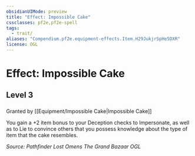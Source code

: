 ```yaml
---
obsidianUIMode: preview
title: "Effect: Impossible Cake"
cssclasses: pf2e,pf2e-spell
tags:
  - trait/
aliases: "Compendium.pf2e.equipment-effects.Item.H29JukjrSpHe5DXR"
license: OGL
---
```

# Effect: Impossible Cake
## Level 3
### 






Granted by [[Equipment/Impossible Cake|Impossible Cake]]

You gain a +2 item bonus to your Deception checks to Impersonate, as well as to Lie to convince others that you possess knowledge about the type of item that the cake resembles.

*Source: Pathfinder Lost Omens The Grand Bazaar*
*OGL*